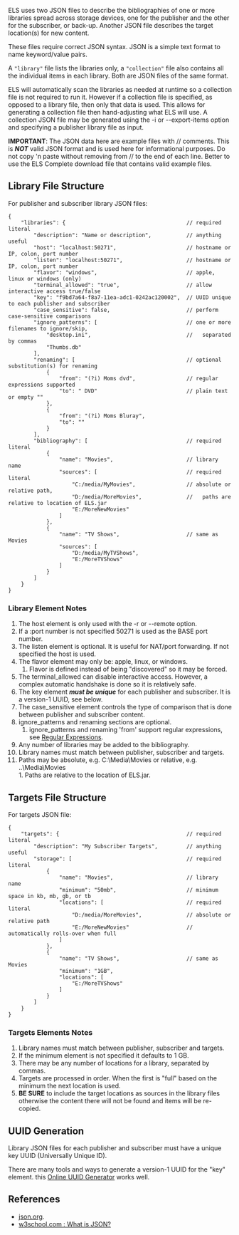 ELS uses two JSON files to describe the bibliographies of one or more 
libraries spread across storage devices, one for the publisher and 
the other for the subscriber, or back-up. Another JSON file describes 
the target location(s) for new content. 

These files require correct JSON syntax. JSON is a simple text format
to name keyword/value pairs.

A ```"library"``` file lists the libraries only, a ```"collection"``` file also contains
all the individual items in each library. Both are JSON files of the same
format.

ELS will automatically scan the libraries as needed at runtime so a collection file
is not required to run it. However if a collection file is specified, as opposed
to a library file, then only that data is used. This allows for generating a collection
file then hand-adjusting what ELS will use. A collection JSON file may be generated
using the -i or --export-items option and specifying a publisher library file as input. 

**IMPORTANT**: The JSON data here are example files with // comments. This is ***NOT***
valid JSON format and is used here for informational purposes. Do not copy 'n paste
without removing from // to the end of each line. Better to use the ELS Complete
download file that contains valid example files.

## Library File Structure

For publisher and subscriber library JSON files:
````
{
    "libraries": {                                      // required literal
        "description": "Name or description",           // anything useful 
        "host": "localhost:50271",                      // hostname or IP, colon, port number
        "listen": "localhost:50271",                    // hostname or IP, colon, port number
        "flavor": "windows",                            // apple, linux or windows (only)
        "terminal_allowed": "true",                     // allow interactive access true/false
        "key": "f9bd7a64-f8a7-11ea-adc1-0242ac120002",  // UUID unique to each publisher and subscriber
        "case_sensitive": false,                        // perform case-sensitive comparisons
        "ignore_patterns": [                            // one or more filenames to ignore/skip,
            "desktop.ini",                              //   separated by commas
            "Thumbs.db"
        ],
        "renaming": [                                   // optional substitution(s) for renaming
            {
                "from": "(?i) Moms dvd",                // regular expressions supported
                "to": " DVD"                            // plain text or empty ""
            },
            {
                "from": "(?i) Moms Bluray",
                "to": ""
            }
        ],
        "bibliography": [                               // required literal
            {
                "name": "Movies",                       // library name
                "sources": [                            // required literal
                    "C:/media/MyMovies",                // absolute or relative path,
                    "D:/media/MoreMovies",              //   paths are relative to location of ELS.jar
                    "E:/MoreNewMovies"
                ]
            },
            {
                "name": "TV Shows",                     // same as Movies
                "sources": [
                    "D:/media/MyTVShows",
                    "E:/MoreTVShows"
                ]
            }
        ]
    }
}
````

### Library Element Notes

 1. The host element is only used with the -r or --remote option.
 2. If a :port number is not specified 50271 is used as the BASE port number.
 3. The listen element is optional. It is useful for NAT/port forwarding. If not specified the host is used.
 4. The flavor element may only be: apple, linux, or windows.
    1. Flavor is defined instead of being "discovered" so it may be forced.
 5. The terminal_allowed can disable interactive access. However, a complex automatic handshake is done so it is relatively safe.
 6. The key element ***must be unique*** for each publisher and subscriber. It is a version-1 UUID, see below.
 7. The case_sensitive element controls the type of comparison that is done between publisher and subscriber content.
 8. ignore_patterns and renaming sections are optional.
    1. ignore_patterns and renaming 'from' support regular expressions, see [Regular Expressions](Regular-Expressions).
 9. Any number of libraries may be added to the bibliography.
 10. Library names must match between publisher, subscriber and targets.
 11. Paths may be absolute, e.g. C:\Media\Movies or relative, e.g. ..\Media\Movies\
    1. Paths are relative to the location of ELS.jar.

## Targets File Structure

For targets JSON file:
````
{
    "targets": {                                        // required literal
        "description": "My Subscriber Targets",         // anything useful
        "storage": [                                    // required literal
            {
                "name": "Movies",                       // library name
                "minimum": "50mb",                      // minimum space in kb, mb, gb, or tb
                "locations": [                          // required literal
                    "D:/media/MoreMovies",              // absolute or relative path
                    "E:/MoreNewMovies"                  // automatically rolls-over when full
                ]
            },
            {
                "name": "TV Shows",                     // same as Movies
                "minimum": "1GB",
                "locations": [
                    "E:/MoreTVShows"
                ]
            }
        ]
    }
}
````

### Targets Elements Notes

 1. Library names must match between publisher, subscriber and targets.
 2. If the minimum element is not specified it defaults to 1 GB.
 3. There may be any number of locations for a library, separated by commas.
 4. Targets are processed in order. When the first is "full" based on the minimum
    the next location is used.
 5. **BE SURE** to include the target locations as sources in the library files otherwise
    the content there will not be found and items will be re-copied.

## UUID Generation

Library JSON files for each publisher and subscriber must have a unique key 
UUID (Universally Unique ID).

There are many tools and ways to generate a version-1 UUID for the "key" element.
this [Online UUID Generator](https://www.uuidgenerator.net/) works well.

## References

 * [json.org](https://www.json.org/json-en.html). 
 * [w3school.com : What is JSON?](https://www.w3schools.com/whatis/whatis_json.asp)
